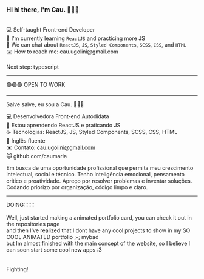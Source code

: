 <h3>Hi hi there, I'm Cau. 🙋🏻‍♀️</h3> 
<br>
💻 Self-taught Front-end Developer <br>
🌱 I'm currently learning <code>ReactJS</code> and practicing more JS <br>
💬 We can chat about <code>ReactJS</code>, <code>JS</code>, <code>Styled Components</code>, <code>SCSS</code>, <code>CSS</code>, and <code>HTML</code> <br>
✉️ How to reach me: cau.ugolini@gmail.com <br>
<br>
Next step: typescript
<br>
<hr>
  
🟢🟢🟢 OPEN TO WORK

<hr>

Salve salve, eu sou a Cau. 🙋🏻‍♀️

💻 Desenvolvedora Front-end Autodidata <br>
🌱 Estou aprendendo ReactJS e praticando JS <br>
☕ Tecnologias: ReactJS, JS, Styled Components, SCSS, CSS, HTML <br>
💬 Inglês fluente <br>
✉️ Contato: cau.ugolini@gmail.com <br>
🐱 github.com/caumaria <br>

Em busca de uma oportunidade profissional que permita meu crescimento intelectual, social e técnico.
Tenho Inteligência emocional, pensamento critico e proatividade. Apreço por resolver problemas e inventar soluções. <br>
Codando priorizo por organização, código limpo e claro.
<br>
 
  
<hr>
DOING:::::::<br>
<br>
Well, just started making a animated portfolio card, you can check it out in the repositories page<br>
and then I've realized that I dont have any cool projects to show in my SO COOL ANIMATED portfolio ;-; mybad <br>
but Im almost finished with the main concept of the website, so I believe I can soon start some cool new apps :3 <br>
<br>



<br>
Fighting! 




